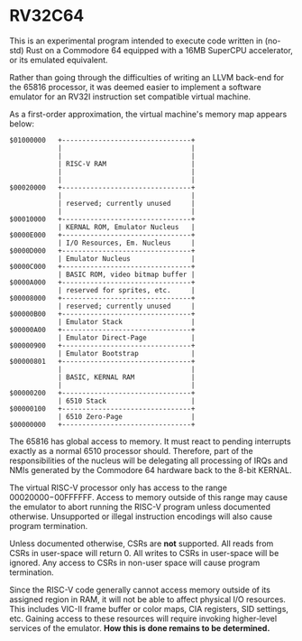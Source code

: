 # RV32C64

This is an experimental program intended to execute code written in (no-std)
Rust on a Commodore 64 equipped with a 16MB SuperCPU accelerator, or its
emulated equivalent.

Rather than going through the difficulties of writing an LLVM back-end for the
65816 processor, it was deemed easier to implement a software emulator for an
RV32I instruction set compatible virtual machine.

As a first-order approximation, the virtual machine's memory map appears below:

    $01000000   +--------------------------------+
                |                                |
                |                                |
                | RISC-V RAM                     |
                |                                |
                |                                |
    $00020000   +--------------------------------+
                |                                |
                | reserved; currently unused     |
                |                                |
    $00010000   +--------------------------------+
                | KERNAL ROM, Emulator Nucleus   |
    $0000E000   +--------------------------------+
                | I/O Resources, Em. Nucleus     |
    $0000D000   +--------------------------------+
                | Emulator Nucleus               |
    $0000C000   +--------------------------------+
                | BASIC ROM, video bitmap buffer |
    $0000A000   +--------------------------------+
                | reserved for sprites, etc.     |
    $00008000   +--------------------------------+
                | reserved; currently unused     |
    $00000B00   +--------------------------------+
                | Emulator Stack                 |
    $00000A00   +--------------------------------+
                | Emulator Direct-Page           |
    $00000900   +--------------------------------+
                | Emulator Bootstrap             |
    $00000801   +--------------------------------+
                |                                |
                | BASIC, KERNAL RAM              |
                |                                |
    $00000200   +--------------------------------+
                | 6510 Stack                     |
    $00000100   +--------------------------------+
                | 6510 Zero-Page                 |
    $00000000   +--------------------------------+

The 65816 has global access to memory.  It must react to pending interrupts
exactly as a normal 6510 processor should.  Therefore, part of the
responsibilities of the nucleus will be delegating all processing of IRQs and
NMIs generated by the Commodore 64 hardware back to the 8-bit KERNAL.

The virtual RISC-V processor only has access to the range $00020000-$00FFFFFF.
Access to memory outside of this range may cause the emulator to abort running
the RISC-V program unless documented otherwise.  Unsupported or illegal
instruction encodings will also cause program termination.

Unless documented otherwise, CSRs are **not** supported.  All reads from CSRs
in user-space will return 0.  All writes to CSRs in user-space will be ignored.
Any access to CSRs in non-user space will cause program termination.

Since the RISC-V code generally cannot access memory outside of its assigned
region in RAM, it will not be able to affect physical I/O resources.  This
includes VIC-II frame buffer or color maps, CIA registers, SID settings, etc.
Gaining access to these resources will require invoking higher-level services
of the emulator.  **How this is done remains to be determined.**


